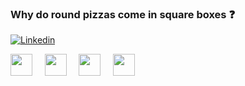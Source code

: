 ### Why do round pizzas come in square boxes :question:

[![Linkedin](https://img.shields.io/badge/-archisdi-blue?style=flat-square&labelColor=gray&logo=Linkedin&logoColor=white&link=https://www.linkedin.com/in/archisdi)](https://www.linkedin.com/in/archisdi)

<a href="https://linkedin.com/in/archisdi"><img src="https://archisdi.me/img/linkedin.png" width="35" height="35"></a> &nbsp; &nbsp;
<a href="https://instagram.com/archisdi"><img src="https://archisdi.me/img/instagram.png" width="35" height="35"></a> &nbsp; &nbsp;
<a href="https://t.me/archisdi"><img src="https://archisdi.me/img/telegram.png" width="35" height="35"></a> &nbsp; &nbsp;
<a href="https://archisdi.me/files/cv.pdf"><img src="https://archisdi.me/img/cv.png" width="35" height="35"></a> &nbsp; &nbsp;
